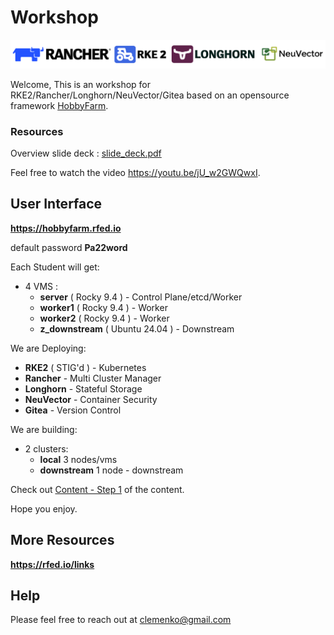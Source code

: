 # Workshop

![products](https://raw.githubusercontent.com/clemenko/rke_workshop/main/images/rgs-banner-rounded.png)

Welcome, This is an workshop for RKE2/Rancher/Longhorn/NeuVector/Gitea based on an opensource framework [HobbyFarm](https://github.com/hobbyfarm/hobbyfarm).

### Resources

Overview slide deck : [slide_deck.pdf](https://github.com/clemenko/hobbyfarm/blob/main/slide_deck.pdf)

Feel free to watch the video https://youtu.be/jU_w2GWQwxI.

## User Interface

**https://hobbyfarm.rfed.io**

default password **Pa22word**

Each Student will get:

* 4 VMS :
  * **server** ( Rocky 9.4 ) - Control Plane/etcd/Worker
  * **worker1** ( Rocky 9.4 ) - Worker
  * **worker2** ( Rocky 9.4 ) - Worker
  * **z_downstream** ( Ubuntu 24.04 ) - Downstream

We are Deploying:

* **RKE2** ( STIG'd ) - Kubernetes
* **Rancher** - Multi Cluster Manager
* **Longhorn** - Stateful Storage
* **NeuVector** - Container Security
* **Gitea** - Version Control

We are building:
* 2 clusters:
  * **local** 3 nodes/vms
  * **downstream** 1 node - downstream

Check out [Content - Step 1](https://github.com/clemenko/hobbyfarm/blob/main/workshop/content/step-1.md) of the content.

Hope you enjoy.

## More Resources

**https://rfed.io/links**

## Help

Please feel free to reach out at clemenko@gmail.com

